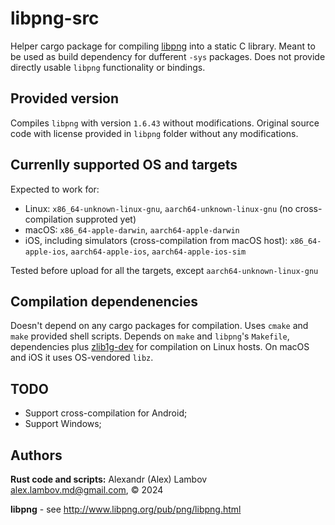 # libpng-src
Helper cargo package for compiling [libpng](https://github.com/pnggroup/libpng) into a static C library. Meant to be used as build dependency for dufferent `-sys` packages. Does not provide directly usable `libpng` functionality or bindings.

## Provided version
Compiles `libpng` with version `1.6.43` without modifications. Original source code with license provided in `libpng` folder without any modifications.

## Currenlly supported OS and targets
Expected to work for:
* Linux: `x86_64-unknown-linux-gnu`, `aarch64-unknown-linux-gnu` (no cross-compilation supproted yet)
* macOS: `x86_64-apple-darwin`, `aarch64-apple-darwin`
* iOS, including simulators (cross-compilation from macOS host): `x86_64-apple-ios`, `aarch64-apple-ios`, `aarch64-apple-ios-sim`

Tested before upload for all the targets, except `aarch64-unknown-linux-gnu`

## Compilation dependenencies
Doesn't depend on any cargo packages for compilation.
Uses `cmake` and `make` provided shell scripts. Depends on `make` and `libpng`'s `Makefile`, dependencies plus [zlib1g-dev](https://packages.debian.org/bullseye/zlib1g-dev) for compilation on Linux hosts. On macOS and iOS it uses OS-vendored `libz`.

## TODO
* Support cross-compilation for Android;
* Support Windows;

## Authors
**Rust code and scripts:** Alexandr (Alex) Lambov <alex.lambov.md@gmail.com>, &copy; 2024

**libpng** -  see http://www.libpng.org/pub/png/libpng.html
